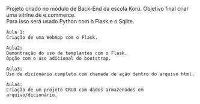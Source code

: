 Projeto criado no módulo de Back-End da escola Korú.
Objetivo final criar uma vitrine de e.commerce.    
    Para isso será usado Python com o Flask e o Sqlite.
    
    Aula 1:
    Criação de uma WebApp com o Flask.
    
    Aula2:
    Demontração do uso de templantes com o Flask.
    Opção com o uso adicional do bootstrap.

    Aula3:
    Uso de dicionário completo com chamada de ação dentro do arquivo html.
    
    Aula4:
    Criação de um projeto CRUD com dados armazenados em arquivo/dicionário.